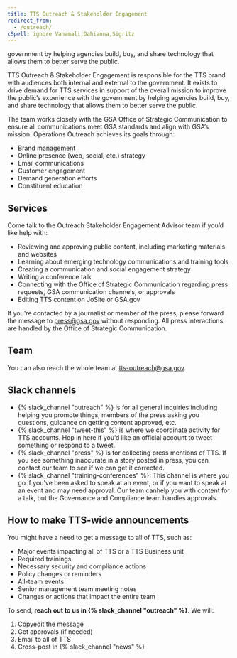 ```yaml
---
title: TTS Outreach & Stakeholder Engagement
redirect_from:
  - /outreach/
cSpell: ignore Vanamali,Dahianna,Sigritz
---
```


government by helping agencies build, buy, and share technology that allows them
to better serve the public.

TTS Outreach & Stakeholder Engagement is responsible for the TTS brand with audiences both internal and external to the government. It exists to drive demand for TTS services in support of the overall mission to improve the public’s experience with the government by helping agencies build, buy, and share technology that allows them to better serve the public.


The team works closely with the GSA Office of Strategic Communication to ensure all communications meet GSA standards and align with GSA’s mission. Operations Outreach achieves its goals through:


- Brand management
- Online presence (web, social, etc.) strategy
- Email communications
- Customer engagement
- Demand generation efforts
- Constituent education


## Services

Come talk to the Outreach Stakeholder Engagement Advisor team if you’d like help with:

- Reviewing and approving public content, including marketing materials and websites
- Learning about emerging technology communications and training tools
- Creating a communication and social engagement strategy
- Writing a conference talk
- Connecting with the Office of Strategic Communication regarding press requests, GSA communication channels, or approvals
- Editing TTS content on JoSite or GSA.gov

If you're contacted by a journalist or member of the press, please forward the message to [press@gsa.gov](mailto:press@gsa.gov) without responding. All press interactions are handled by the Office of Strategic Communication.

## Team

You can also reach the whole team at [tts-outreach@gsa.gov](mailto:tts-outreach@gsa.gov).

## Slack channels

- {% slack_channel "outreach" %} is for all general inquiries including helping you promote things, members of the press asking you questions, guidance on getting content approved, etc.
- {% slack_channel "tweet-this" %} is where we coordinate activity for TTS accounts. Hop in here if you’d like an official account to tweet
  something or respond to a tweet.
- {% slack_channel "press" %} is for collecting press mentions of TTS. If you see something inaccurate in a story posted in press, you can contact our team to see if we can get it corrected.
- {% slack_channel "training-conferences" %}: This channel is where you go if you’ve been asked to speak at an event, or if you want to speak at an event and may need approval. Our team canhelp you with content for a talk, but the Governance and Compliance team
  handles approvals.

## How to make TTS-wide announcements

You might have a need to get a message to all of TTS, such as:

- Major events impacting all of TTS or a TTS Business unit
- Required trainings
- Necessary security and compliance actions
- Policy changes or reminders
- All-team events
- Senior management team meeting notes
- Changes or actions that impact the entire team

To send, **reach out to us in {% slack_channel "outreach" %}**. We will:

1. Copyedit the message
1. Get approvals (if needed)
1. Email to all of TTS
1. Cross-post in {% slack_channel "news" %}
